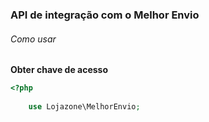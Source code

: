 ### API de integração com o Melhor Envio


###### Como usar


__Obter chave de acesso__

```php
<?php
    
    use Lojazone\MelhorEnvio;

 
        